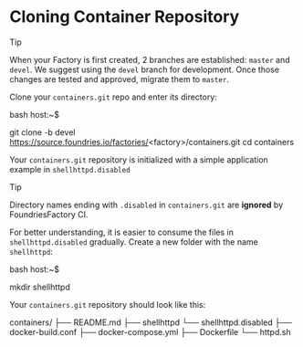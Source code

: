 # Cloning Container Repository

Tip

When your Factory is first created, 2 branches are established: `master`
and `devel`. We suggest using the `devel` branch for development. Once
those changes are tested and approved, migrate them to `master`.

Clone your `containers.git` repo and enter its directory:

bash host:~$

git clone -b devel
<https://source.foundries.io/factories/>&lt;factory&gt;/containers.git
cd containers

Your `containers.git` repository is initialized with a simple
application example in `shellhttpd.disabled`

Tip

Directory names ending with `.disabled` in `containers.git` are
**ignored** by FoundriesFactory CI.

For better understanding, it is easier to consume the files in
`shellhttpd.disabled` gradually. Create a new folder with the name
`shellhttpd`:

bash host:~$

mkdir shellhttpd

Your `containers.git` repository should look like this:

containers/ ├── README.md ├── shellhttpd └── shellhttpd.disabled ├──
docker-build.conf ├── docker-compose.yml ├── Dockerfile └── httpd.sh
